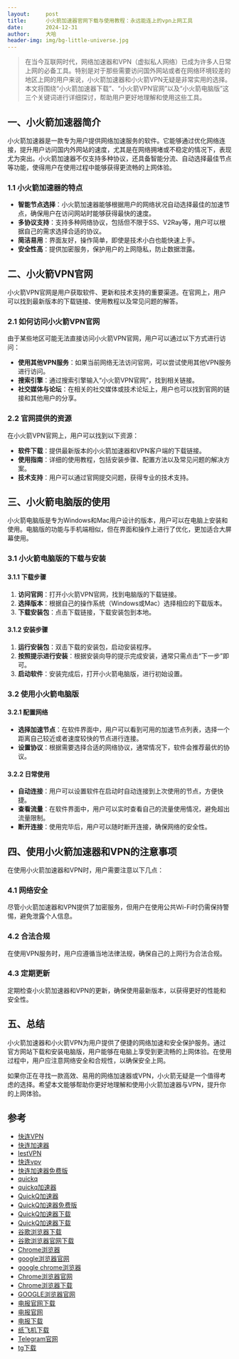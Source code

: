 ```yaml
---
layout:     post
title:      小火箭加速器官网下载与使用教程：永远能连上的vpn上网工具
date:       2024-12-31
author:     大哈
header-img: img/bg-little-universe.jpg
---
```


>在当今互联网时代，网络加速器和VPN（虚拟私人网络）已成为许多人日常上网的必备工具。特别是对于那些需要访问国外网站或者在网络环境较差的地区上网的用户来说，小火箭加速器和小火箭VPN无疑是非常实用的选择。本文将围绕“小火箭加速器下载”、“小火箭VPN官网”以及“小火箭电脑版”这三个关键词进行详细探讨，帮助用户更好地理解和使用这些工具。

## 一、小火箭加速器简介

小火箭加速器是一款专为用户提供网络加速服务的软件。它能够通过优化网络连接，提升用户访问国内外网站的速度，尤其是在网络拥堵或不稳定的情况下，表现尤为突出。小火箭加速器不仅支持多种协议，还具备智能分流、自动选择最佳节点等功能，使得用户在使用过程中能够获得更流畅的上网体验。

### 1.1 小火箭加速器的特点

- **智能节点选择**：小火箭加速器能够根据用户的网络状况自动选择最佳的加速节点，确保用户在访问网站时能够获得最快的速度。
- **多协议支持**：支持多种网络协议，包括但不限于SS、V2Ray等，用户可以根据自己的需求选择合适的协议。
- **简洁易用**：界面友好，操作简单，即使是技术小白也能快速上手。
- **安全性高**：提供加密服务，保护用户的上网隐私，防止数据泄露。

## 二、小火箭VPN官网

小火箭VPN官网是用户获取软件、更新和技术支持的重要渠道。在官网上，用户可以找到最新版本的下载链接、使用教程以及常见问题的解答。

### 2.1 如何访问小火箭VPN官网

由于某些地区可能无法直接访问小火箭VPN官网，用户可以通过以下方式进行访问：

- **使用其他VPN服务**：如果当前网络无法访问官网，可以尝试使用其他VPN服务进行访问。
- **搜索引擎**：通过搜索引擎输入“小火箭VPN官网”，找到相关链接。
- **社交媒体与论坛**：在相关的社交媒体或技术论坛上，用户也可以找到官网的链接和其他用户的分享。

### 2.2 官网提供的资源

在小火箭VPN官网上，用户可以找到以下资源：

- **软件下载**：提供最新版本的小火箭加速器和VPN客户端的下载链接。
- **使用指南**：详细的使用教程，包括安装步骤、配置方法以及常见问题的解决方案。
- **技术支持**：用户可以通过官网提交问题，获得专业的技术支持。

## 三、小火箭电脑版的使用

小火箭电脑版是专为Windows和Mac用户设计的版本，用户可以在电脑上安装和使用。电脑版的功能与手机端相似，但在界面和操作上进行了优化，更加适合大屏幕使用。

### 3.1 小火箭电脑版的下载与安装

#### 3.1.1 下载步骤

1. **访问官网**：打开小火箭VPN官网，找到电脑版的下载链接。
2. **选择版本**：根据自己的操作系统（Windows或Mac）选择相应的下载版本。
3. **下载安装包**：点击下载链接，下载安装包到本地。

#### 3.1.2 安装步骤

1. **运行安装包**：双击下载的安装包，启动安装程序。
2. **按照提示进行安装**：根据安装向导的提示完成安装，通常只需点击“下一步”即可。
3. **启动软件**：安装完成后，打开小火箭电脑版，进行初始设置。

### 3.2 使用小火箭电脑版

#### 3.2.1 配置网络

- **选择加速节点**：在软件界面中，用户可以看到可用的加速节点列表，选择一个距离自己较近或者速度较快的节点进行连接。
- **设置协议**：根据需要选择合适的网络协议，通常情况下，软件会推荐最优的协议。

#### 3.2.2 日常使用

- **自动连接**：用户可以设置软件在启动时自动连接到上次使用的节点，方便快捷。
- **查看流量**：在软件界面中，用户可以实时查看自己的流量使用情况，避免超出流量限制。
- **断开连接**：使用完毕后，用户可以随时断开连接，确保网络的安全性。

## 四、使用小火箭加速器和VPN的注意事项

在使用小火箭加速器和VPN时，用户需要注意以下几点：

### 4.1 网络安全

尽管小火箭加速器和VPN提供了加密服务，但用户在使用公共Wi-Fi时仍需保持警惕，避免泄露个人信息。

### 4.2 合法合规

在使用VPN服务时，用户应遵循当地法律法规，确保自己的上网行为合法合规。

### 4.3 定期更新

定期检查小火箭加速器和VPN的更新，确保使用最新版本，以获得更好的性能和安全性。

## 五、总结

小火箭加速器和小火箭VPN为用户提供了便捷的网络加速和安全保护服务。通过官方网站下载和安装电脑版，用户能够在电脑上享受到更流畅的上网体验。在使用过程中，用户应注意网络安全和合规性，以确保安全上网。

如果你正在寻找一款高效、易用的网络加速器或VPN，小火箭无疑是一个值得考虑的选择。希望本文能够帮助你更好地理解和使用小火箭加速器与VPN，提升你的上网体验。

## 参考

- [快连VPN](http://qyzbq.com)
- [快连加速器](http://yzqvu.com)
- [lestVPN](http://drbxi.com)
- [快连vpv](http://xkzvn.com)
- [快连加速器免费版](http://uulmr.com)
- [quickq](http://eslbn.com)
- [quickq加速器](http://gvjqh.com)
- [QuickQ加速器](http://rmype.com)
- [QuickQ加速器免费版](http://kzddz.com)
- [QuickQ加速器下载](http://jvlql.com)
- [QuickQ加速器下载](http://opcxp.com)
- [谷歌浏览器下载](http://nuktl.com)
- [谷歌浏览器官网下载](http://hpvoe.com)
- [Chrome浏览器](http://ubwma.com)
- [google浏览器官网](http://oyqdu.com)
- [google chrome浏览器](http://mzrya.com)
- [Chrome浏览器官网](http://ovrpt.com)
- [Chrome浏览器下载](http://ujaab.com)
- [GOOGLE浏览器官网](http://nfnlo.com)
- [电报官网下载](http://ezxwz.com)
- [电报官网](http://wofcd.com)
- [电报下载](http://cwaoz.com)
- [纸飞机下载](http://zejwo.com)
- [Telegram官网](http://nqnuk.com)
- [tg下载](http://obwwt.com)
